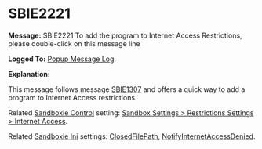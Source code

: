 # SBIE2221

**Message:** SBIE2221 To add the program to Internet Access Restrictions, please double-click on this message line

**Logged To:** [Popup Message Log](PopupMessageLog.md).

**Explanation:**

This message follows message [SBIE1307](SBIE1307.md) and offers a quick way to add a program to Internet Access restrictions.

Related [Sandboxie Control](SandboxieControl.md) setting: [Sandbox Settings > Restrictions Settings > Internet Access](RestrictionsSettings.md#internet-access).

Related [Sandboxie Ini](SandboxieIni.md) settings: [ClosedFilePath](ClosedFilePath.md), [NotifyInternetAccessDenied](NotifyInternetAccessDenied.md).
